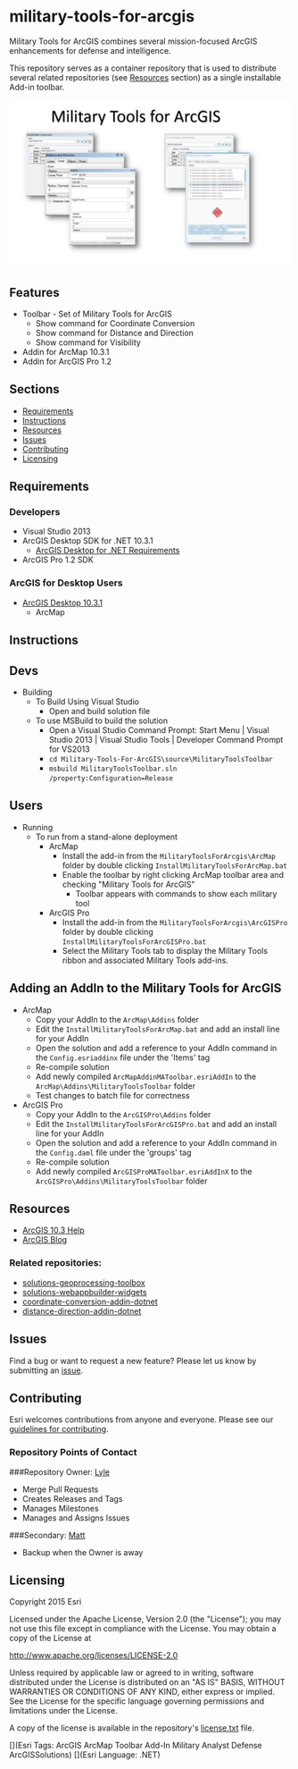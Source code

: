 # military-tools-for-arcgis
Military Tools for ArcGIS combines several mission-focused ArcGIS enhancements for defense and intelligence. 

This repository serves as a container repository that is used to distribute several related repositories (see [Resources](#resources) section) as a single installable Add-in toolbar.

![screenshot of tools](screenshot_600x400.png)

## Features
* Toolbar - Set of Military Tools for ArcGIS
	* Show command for Coordinate Conversion
	* Show command for Distance and Direction
	* Show command for Visibility
* Addin for ArcMap 10.3.1
* Addin for ArcGIS Pro 1.2 

## Sections

* [Requirements](#requirements)
* [Instructions](#instructions)
* [Resources](#resources)
* [Issues](#issues)
* [Contributing](#contributing)
* [Licensing](#licensing)

## Requirements

### Developers 

* Visual Studio 2013
* ArcGIS Desktop SDK for .NET 10.3.1
	* [ArcGIS Desktop for .NET Requirements](https://desktop.arcgis.com/en/desktop/latest/get-started/system-requirements/arcobjects-sdk-system-requirements.htm)
* ArcGIS Pro 1.2 SDK

### ArcGIS for Desktop Users

* [ArcGIS Desktop 10.3.1](http://desktop.arcgis.com/en/arcmap/10.3/get-started/system-requirements/arcgis-desktop-system-requirements.htm)
	* ArcMap

## Instructions

## Devs
* Building
	* To Build Using Visual Studio
		* Open and build solution file
	* To use MSBuild to build the solution
		* Open a Visual Studio Command Prompt: Start Menu | Visual Studio 2013 | Visual Studio Tools | Developer Command Prompt for VS2013
		* ``` cd Military-Tools-For-ArcGIS\source\MilitaryToolsToolbar ```
		* ``` msbuild MilitaryToolsToolbar.sln /property:Configuration=Release ```

## Users
* Running
	* To run from a stand-alone deployment
		* ArcMap
			* Install the add-in from the ``` MilitaryToolsForArcgis\ArcMap ``` folder by double clicking ``` InstallMilitaryToolsForArcMap.bat ```
			* Enable the toolbar by right clicking ArcMap toolbar area and checking "Military Tools for ArcGIS" 
				* Toolbar appears with commands to show each military tool
		* ArcGIS Pro
			* Install the add-in from the ``` MilitaryToolsForArcgis\ArcGISPro ``` folder by double clicking ``` InstallMilitaryToolsForArcGISPro.bat ```
			* Select the Military Tools tab to display the Military Tools ribbon and associated Military Tools add-ins.

## Adding an AddIn to the Military Tools for ArcGIS
* ArcMap
	* Copy your AddIn to the ``` ArcMap\Addins ``` folder
	* Edit the ``` InstallMilitaryToolsForArcMap.bat ``` and add an install line for your AddIn
	* Open the solution and add a reference to your AddIn command in the ``` Config.esriaddinx ``` file under the 'Items' tag
	* Re-compile solution
	* Add newly compiled ``` ArcMapAddinMAToolbar.esriAddIn ``` to the ``` ArcMap\Addins\MilitaryToolsToolbar ``` folder
	* Test changes to batch file for correctness
* ArcGIS Pro
	* Copy your AddIn to the ``` ArcGISPro\Addins ``` folder
	* Edit the ``` InstallMilitaryToolsForArcGISPro.bat ``` and add an install line for your AddIn
	* Open the solution and add a reference to your AddIn command in the ``` Config.daml ``` file under the 'groups' tag
	* Re-compile solution
	* Add newly compiled ``` ArcGISProMAToolbar.esriAddInX ``` to the ``` ArcGISPro\Addins\MilitaryToolsToolbar ``` folder

## Resources

* [ArcGIS 10.3 Help](http://resources.arcgis.com/en/help/)
* [ArcGIS Blog](http://blogs.esri.com/esri/arcgis/)


### Related repositories:
* [solutions-geoprocessing-toolbox](https://github.com/Esri/solutions-geoprocessing-toolbox)
* [solutions-webappbuilder-widgets](https://github.com/Esri/solutions-webappbuilder-widgets)
* [coordinate-conversion-addin-dotnet](https://github.com/Esri/coordinate-conversion-addin-dotnet)
* [distance-direction-addin-dotnet](https://github.com/Esri/distance-direction-addin-dotnet)

## Issues

Find a bug or want to request a new feature?  Please let us know by submitting an [issue](https://github.com/ArcGIS/Military-Tools-For-ArcGIS/issues).

## Contributing

Esri welcomes contributions from anyone and everyone. Please see our [guidelines for contributing](https://github.com/esri/contributing).

### Repository Points of Contact

###Repository Owner: [Lyle](https://github.com/topowright)

* Merge Pull Requests
* Creates Releases and Tags
* Manages Milestones
* Manages and Assigns Issues

###Secondary: [Matt](https://github.com/mfunk)

* Backup when the Owner is away

## Licensing
Copyright 2015 Esri

Licensed under the Apache License, Version 2.0 (the "License");
you may not use this file except in compliance with the License.
You may obtain a copy of the License at

   http://www.apache.org/licenses/LICENSE-2.0

Unless required by applicable law or agreed to in writing, software
distributed under the License is distributed on an "AS IS" BASIS,
WITHOUT WARRANTIES OR CONDITIONS OF ANY KIND, either express or implied.
See the License for the specific language governing permissions and
limitations under the License.

A copy of the license is available in the repository's [license.txt](./license.txt) file.

[](Esri Tags: ArcGIS ArcMap Toolbar Add-In Military Analyst Defense ArcGISSolutions)
[](Esri Language: .NET)​
